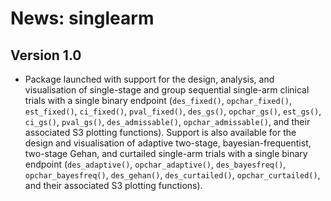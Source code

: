 # News: singlearm

## Version 1.0

- Package launched with support for the design, analysis, and visualisation of
single-stage and group sequential single-arm clinical trials with a single
binary endpoint (`des_fixed()`, `opchar_fixed()`, `est_fixed()`, `ci_fixed()`,
`pval_fixed()`, `des_gs()`, `opchar_gs()`, `est_gs()`, `ci_gs()`, `pval_gs()`,
`des_admissable()`, `opchar_admissable()`, and their associated S3 plotting
functions). Support is also available for the design and visualisation of
adaptive two-stage, bayesian-frequentist, two-stage Gehan, and curtailed
single-arm trials with a single binary endpoint (`des_adaptive()`,
`opchar_adaptive()`, `des_bayesfreq()`, `opchar_bayesfreq()`, `des_gehan()`, `des_curtailed()`, `opchar_curtailed()`, and their associated
S3 plotting functions).
